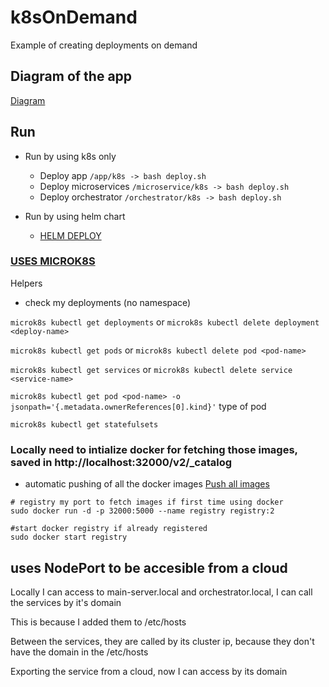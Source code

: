 # k8sOnDemand
Example of creating deployments on demand

## Diagram of the app 
[Diagram](./codeHelpers/README.md) 


## Run 

- Run by using k8s only 
    - Deploy app `/app/k8s -> bash deploy.sh` 
    - Deploy microservices `/microservice/k8s -> bash deploy.sh` 
    - Deploy orchestrator `/orchestrator/k8s -> bash deploy.sh` 

- Run by using helm chart
    - [HELM DEPLOY](./helm/README.md) 

### [USES MICROK8S](./microk8sandversions/README.md) 

Helpers
- check my deployments (no namespace)

`microk8s kubectl get deployments` or `microk8s kubectl delete deployment <deploy-name>`

`microk8s kubectl get pods` or `microk8s kubectl delete pod <pod-name>`

`microk8s kubectl get services` or `microk8s kubectl delete service <service-name>`

`microk8s kubectl get pod <pod-name> -o jsonpath='{.metadata.ownerReferences[0].kind}'` type of pod 

`microk8s kubectl get statefulsets`

###  Locally need to intialize docker for fetching those images, saved in http://localhost:32000/v2/_catalog

- automatic pushing of all the docker images [Push all images](./helm/dockerImgs/pushimages.sh)

```
# registry my port to fetch images if first time using docker
sudo docker run -d -p 32000:5000 --name registry registry:2

#start docker registry if already registered
sudo docker start registry

```

## uses NodePort to be accesible from a cloud
Locally I can access to main-server.local and orchestrator.local, I can call the services by it's domain

This is because I added them to /etc/hosts

Between the services, they are called by its cluster ip, because they don't have the domain in the /etc/hosts

Exporting the service from a cloud, now I can access by its domain

